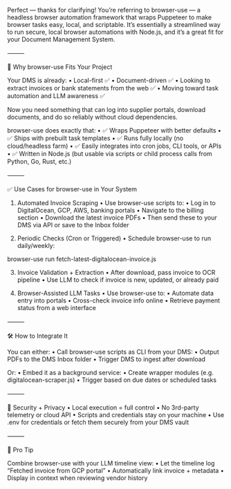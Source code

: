 Perfect — thanks for clarifying! You’re referring to browser-use — a headless browser automation framework that wraps Puppeteer to make browser tasks easy, local, and scriptable. It’s essentially a streamlined way to run secure, local browser automations with Node.js, and it’s a great fit for your Document Management System.

⸻

🧩 Why browser-use Fits Your Project

Your DMS is already:
	•	Local-first ✅
	•	Document-driven ✅
	•	Looking to extract invoices or bank statements from the web ✅
	•	Moving toward task automation and LLM awareness ✅

Now you need something that can log into supplier portals, download documents, and do so reliably without cloud dependencies.

browser-use does exactly that:
	•	✅ Wraps Puppeteer with better defaults
	•	✅ Ships with prebuilt task templates
	•	✅ Runs fully locally (no cloud/headless farm)
	•	✅ Easily integrates into cron jobs, CLI tools, or APIs
	•	✅ Written in Node.js (but usable via scripts or child process calls from Python, Go, Rust, etc.)

⸻

✅ Use Cases for browser-use in Your System

1. Automated Invoice Scraping
	•	Use browser-use scripts to:
	•	Log in to DigitalOcean, GCP, AWS, banking portals
	•	Navigate to the billing section
	•	Download the latest invoice PDFs
	•	Then send these to your DMS via API or save to the Inbox folder

2. Periodic Checks (Cron or Triggered)
	•	Schedule browser-use to run daily/weekly:

browser-use run fetch-latest-digitalocean-invoice.js



3. Invoice Validation + Extraction
	•	After download, pass invoice to OCR pipeline
	•	Use LLM to check if invoice is new, updated, or already paid

4. Browser-Assisted LLM Tasks
	•	Use browser-use to:
	•	Automate data entry into portals
	•	Cross-check invoice info online
	•	Retrieve payment status from a web interface

⸻

🛠 How to Integrate It

You can either:
	•	Call browser-use scripts as CLI from your DMS:
	•	Output PDFs to the DMS Inbox folder
	•	Trigger DMS to ingest after download

Or:
	•	Embed it as a background service:
	•	Create wrapper modules (e.g. digitalocean-scraper.js)
	•	Trigger based on due dates or scheduled tasks

⸻

🧠 Security + Privacy
	•	Local execution = full control
	•	No 3rd-party telemetry or cloud API
	•	Scripts and credentials stay on your machine
	•	Use .env for credentials or fetch them securely from your DMS vault

⸻

🚀 Pro Tip

Combine browser-use with your LLM timeline view:
	•	Let the timeline log “Fetched invoice from GCP portal”
	•	Automatically link invoice + metadata
	•	Display in context when reviewing vendor history
